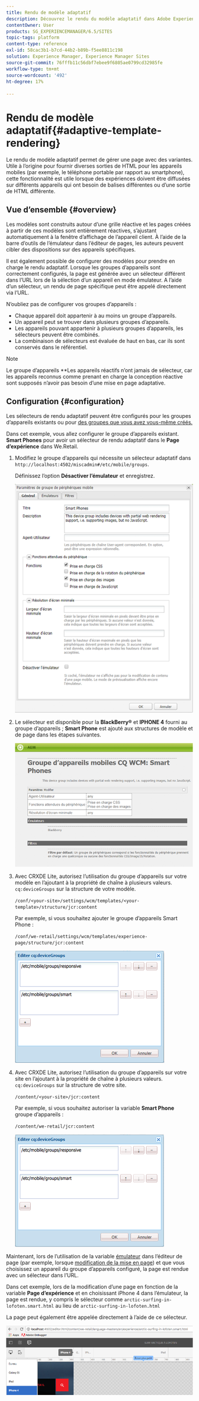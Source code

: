 ```yaml
---
title: Rendu de modèle adaptatif
description: Découvrez le rendu du modèle adaptatif dans Adobe Experience Manager.
contentOwner: User
products: SG_EXPERIENCEMANAGER/6.5/SITES
topic-tags: platform
content-type: reference
exl-id: 58cac3b1-b7cd-44b2-b89b-f5ee8811c198
solution: Experience Manager, Experience Manager Sites
source-git-commit: 76fffb11c56dbf7ebee9f6805ae0799cd32985fe
workflow-type: tm+mt
source-wordcount: '492'
ht-degree: 17%

---
```


# Rendu de modèle adaptatif{#adaptive-template-rendering}

Le rendu de modèle adaptatif permet de gérer une page avec des variantes. Utile à l’origine pour fournir diverses sorties de HTML pour les appareils mobiles (par exemple, le téléphone portable par rapport au smartphone), cette fonctionnalité est utile lorsque des expériences doivent être diffusées sur différents appareils qui ont besoin de balises différentes ou d’une sortie de HTML différente.

## Vue d’ensemble {#overview}

Les modèles sont construits autour d’une grille réactive et les pages créées à partir de ces modèles sont entièrement réactives, s’ajustant automatiquement à la fenêtre d’affichage de l’appareil client. À l’aide de la barre d’outils de l’émulateur dans l’éditeur de pages, les auteurs peuvent cibler des dispositions sur des appareils spécifiques.

Il est également possible de configurer des modèles pour prendre en charge le rendu adaptatif. Lorsque les groupes d’appareils sont correctement configurés, la page est générée avec un sélecteur différent dans l’URL lors de la sélection d’un appareil en mode émulateur. A l’aide d’un sélecteur, un rendu de page spécifique peut être appelé directement via l’URL.

N’oubliez pas de configurer vos groupes d’appareils :

* Chaque appareil doit appartenir à au moins un groupe d’appareils.
* Un appareil peut se trouver dans plusieurs groupes d’appareils.
* Les appareils pouvant appartenir à plusieurs groupes d’appareils, les sélecteurs peuvent être combinés.
* La combinaison de sélecteurs est évaluée de haut en bas, car ils sont conservés dans le référentiel.

>[!NOTE]
>
>Le groupe d’appareils **Les appareils réactifs n’ont jamais de sélecteur, car les appareils reconnus comme prenant en charge la conception réactive sont supposés n’avoir pas besoin d’une mise en page adaptative.

## Configuration {#configuration}

Les sélecteurs de rendu adaptatif peuvent être configurés pour les groupes d’appareils existants ou pour [des groupes que vous avez vous-même créés.](/help/sites-developing/mobile.md#device-groups)

Dans cet exemple, vous allez configurer le groupe d’appareils existant. **Smart Phones** pour avoir un sélecteur de rendu adaptatif dans le **Page d’expérience** dans We.Retail.

1. Modifiez le groupe d’appareils qui nécessite un sélecteur adaptatif dans `http://localhost:4502/miscadmin#/etc/mobile/groups`.

   Définissez l’option **Désactiver l’émulateur** et enregistrez.

   ![chlimage_1-157](assets/chlimage_1-157.png)

1. Le sélecteur est disponible pour la **BlackBerry®** et **IPHONE 4** fourni au groupe d’appareils ; **Smart Phone** est ajouté aux structures de modèle et de page dans les étapes suivantes.

   ![chlimage_1-158](assets/chlimage_1-158.png)

1. Avec CRXDE Lite, autorisez l’utilisation du groupe d’appareils sur votre modèle en l’ajoutant à la propriété de chaîne à plusieurs valeurs. `cq:deviceGroups` sur la structure de votre modèle.

   `/conf/<your-site>/settings/wcm/templates/<your-template>/structure/jcr:content`

   Par exemple, si vous souhaitez ajouter le groupe d’appareils Smart Phone :

   `/conf/we-retail/settings/wcm/templates/experience-page/structure/jcr:content`

   ![chlimage_1-159](assets/chlimage_1-159.png)

1. Avec CRXDE Lite, autorisez l’utilisation du groupe d’appareils sur votre site en l’ajoutant à la propriété de chaîne à plusieurs valeurs. `cq:deviceGroups` sur la structure de votre site.

   `/content/<your-site>/jcr:content`

   Par exemple, si vous souhaitez autoriser la variable **Smart Phone** groupe d’appareils :

   `/content/we-retail/jcr:content`

   ![chlimage_1-160](assets/chlimage_1-160.png)

Maintenant, lors de l’utilisation de la variable [émulateur](/help/sites-authoring/responsive-layout.md#layout-definitions-device-emulation-and-breakpoints) dans l’éditeur de page (par exemple, lorsque [modification de la mise en page](/help/sites-authoring/responsive-layout.md)) et que vous choisissez un appareil du groupe d’appareils configuré, la page est rendue avec un sélecteur dans l’URL.

Dans cet exemple, lors de la modification d’une page en fonction de la variable **Page d’expérience** et en choisissant iPhone 4 dans l’émulateur, la page est rendue, y compris le sélecteur comme `arctic-surfing-in-lofoten.smart.html` au lieu de `arctic-surfing-in-lofoten.html`

La page peut également être appelée directement à l’aide de ce sélecteur.

![chlimage_1-161](assets/chlimage_1-161.png)
